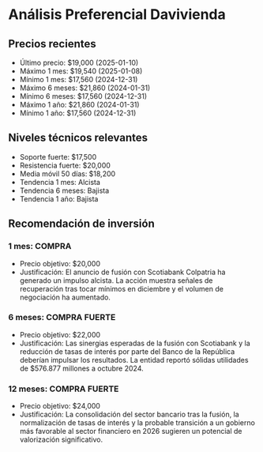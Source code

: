 # Análisis Preferencial Davivienda

## Precios recientes
- Último precio: $19,000 (2025-01-10)
- Máximo 1 mes: $19,540 (2025-01-08)
- Mínimo 1 mes: $17,560 (2024-12-31)
- Máximo 6 meses: $21,860 (2024-01-31)
- Mínimo 6 meses: $17,560 (2024-12-31)
- Máximo 1 año: $21,860 (2024-01-31)
- Mínimo 1 año: $17,560 (2024-12-31)

## Niveles técnicos relevantes
- Soporte fuerte: $17,500
- Resistencia fuerte: $20,000
- Media móvil 50 días: $18,200
- Tendencia 1 mes: Alcista
- Tendencia 6 meses: Bajista
- Tendencia 1 año: Bajista

## Recomendación de inversión

### 1 mes: COMPRA
- Precio objetivo: $20,000
- Justificación: El anuncio de fusión con Scotiabank Colpatria ha generado un impulso alcista. La acción muestra señales de recuperación tras tocar mínimos en diciembre y el volumen de negociación ha aumentado.

### 6 meses: COMPRA FUERTE
- Precio objetivo: $22,000
- Justificación: Las sinergias esperadas de la fusión con Scotiabank y la reducción de tasas de interés por parte del Banco de la República deberían impulsar los resultados. La entidad reportó sólidas utilidades de $576.877 millones a octubre 2024.

### 12 meses: COMPRA FUERTE
- Precio objetivo: $24,000
- Justificación: La consolidación del sector bancario tras la fusión, la normalización de tasas de interés y la probable transición a un gobierno más favorable al sector financiero en 2026 sugieren un potencial de valorización significativo. 